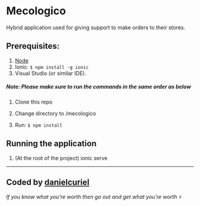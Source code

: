 # Mecologico

Hybrid application used for giving support to make orders to their stores.

## Prerequisites:

1. [Node](https://nodejs.org/es/) 
2. Ionic: `$ npm install -g ionic`
3. Visual Studio (or similar IDE).

##### Note: Please make sure to run the commands in the same order as below

1. Clone this repo

2. Change directory to /mecologico

3. Run: `$ npm install`

## Running the application

1. (At the root of the project) ionic serve

---
Coded by [danielcuriel](https://www.linkedin.com/in/curieldaniel7/)
---
<em>If you know what you’re worth then go out and get what you’re worth</em> ⚡
